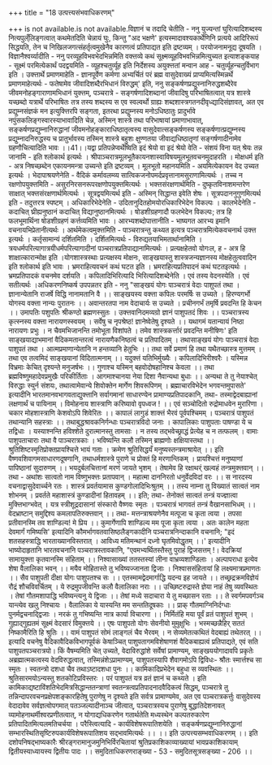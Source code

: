 +++
title = "18 उत्पत्त्यसंभवाधिकरणम्"

+++
is not available.is not available.विज्ञानं च तदादि चेतीति - ननु युज्यन्तां घुरित्यादिशब्दस्य नित्यपुल्ँलिङ्गत्वात् कथमेतदिति चेन्नायं घुः, किन्तु "अद भक्षणे' इत्यस्मादावश्यकार्थेणिनि प्रत्यये आदिरिरूपं सिद्धयति, तेन च निखिलजगत्संहर्तृत्वमुखेनैव कारणत्वं प्रतिपाद्यत इति द्रष्टव्यम् । परयोजनामनूद्य दूषयति । विज्ञानैश्वर्य्यादीति - ननु परव्यूहविभवभेदभिन्नमिति वक्त्तव्ये कथं सूक्ष्मव्यूहविभवभिन्नमित्युच्यत इत्याशङ्कयाह - सूक्ष्मं परमित्येकार्थं पदद्वयमिति - व्यूहश्चतुर्व्यूह इति निर्देशस्य अयुक्त्ततां मन्वान आह - चतुर्व्यूहन्चतुर्विभाग इति । उक्त्तार्थे प्रमाणमाहेति - ज्ञानपूर्वेण कर्मणा अभ्यर्चितं परं ब्रह्म वासुदेवाख्यं प्राप्यमित्यस्मिन्नर्थे प्रमाणमाहेत्यर्थः - फतेषामेव जीवादिशब्दैरभिधानं विरुद्धम्' इति, ननु सङ्कर्षणप्रद्युस्नानिरुद्धशब्दैरेव जीवमनोहङ्गाराणामभिधानं युक्त्तम्, पञ्चरात्रे - सङ्गर्षणादिशब्दानां जीवादिषु परिभाषितत्वात् यत्र शास्त्रे यच्छब्दो यत्रार्थे परिभाषितः तत्र तस्य शब्दस्य स एव स्वल्वर्थो ग्राह्यः शब्दशास्त्रगतनदीवृध्द्यादिसंज्ञावत्, अत एव प्रद्युम्नसंज्ञकं मन इत्युक्त्तिरपि सङ्गता, इतरथा प्रद्युम्नस्य मनोऽधिष्ठातुः प्रादुर्भावे नपुंसकलिङ्गस्वारस्याभावादिति चेन्न, अस्मिन् शास्त्रे तथा परिभाषायां प्रमाणाभावात्, सङ्कर्षणप्रद्युम्नानिरुद्धानां जीवमनोहङ्काराधिष्ठातृत्वस्य वासुदेवात्सङ्कर्षणस्य सङ्कर्षणात्प्रद्युम्नस्य प्रद्युम्नादनिरुद्धस्य च प्रातुर्भावस्य तस्मिन् शास्त्रे बहुशः क्षुण्णतया जीवाद्यधिष्ठातृणां सङ्गर्षणादीनामेव ग्रहणौचित्यादिति भावः ।।41।।यद्वा प्रतिपन्नेप्वर्थेष्विति इदं श्रेयो वा इदं श्रेयो वेति - संशयं विना यत् श्रेयः तन्न जानामि - इति श्लोकार्थ इत्यर्थः । श्रीपाञ्चरात्रमूलभूतैकायनशास्वाविषयमूलभूतवचनमुदाहरति । मोक्षधर्म इति - अत्र निषच्छब्देन एकायनमन्त्रा उच्यन्ते इति द्रष्टव्यम् । मूलभूतो महानयमिति - अयमित्येकायन वेद उच्यत इत्यर्थः । भेदापाश्रयणेनेति - वैदिकं कर्मावलम्व्य सात्विकजनोपमर्दप्रवृत्तानामसुराणामित्यर्थः । तच्च न रक्षणोपयुक्त्तमिति - असुरनिरसनरूपरक्षणोपयुक्त्तमित्यर्थः । भक्त्तसंरक्षणार्थमिति - दुष्कृतविनाशमन्तरेण साक्षात् भक्त्तसंरक्षणार्थमित्यर्थः । सूत्रद्वयमित्यर्थ इति - अस्मिन् सिद्धान्त इवेति शेषः । सूत्रपदाननुगुणमित्यर्थ इति - तदुत्तरत्र स्पष्टम् । अधिकारिभेदेनेति - उदितानुदितहोमयोरधिकारिभेदेन विकल्पः । कालभेदेनेति - कदाचित् घ्रीह्यनुष्ठानं कदाचित् विद्यानुष्ठानमित्यर्थः । षोडशीग्रहणादौ फलभेदेन विकल्पः; तत्र हि फलभूमार्थिना षोडशीग्रहणं कर्त्तव्यमिति भावः । आरभ्यशब्दोपात्तानीति - भाष्यगत आरभ्य इमानि वचनायभिप्रेतानीत्यर्थः । आर्थमेकत्वमुक्त्तमिति - पाञ्चरात्रन्तु कथ्यत इत्यत्र पञ्चरात्रमित्येकवचनार्थ उक्त्त इत्यर्थः । कर्तृसामान्यं दर्शितमिति । दर्शितमित्यर्थः - विरुद्यतयाभिमतार्थानामिति । त्रयधर्मपरित्यागात्रयीधर्मपरित्यागादीनां पञ्चरात्रप्रतिपाद्यानामित्यर्थः । प्रत्यक्षहेतवो योगःल, ह - अत्र हि शाक्षात्कारान्मोक्ष इति ।योगशास्त्रस्थाः प्रत्यक्षस्य मोक्षनः, साङ्खयास्तु शास्त्रजन्यज्ञानस्य मोक्षहेतुत्ववादिन इति श्लोकार्थ इति भावः । भ्रमराहित्यवचनं कथं घटत इति । भ्रमराहित्यप्रतिपादनं कथं घटतइत्यर्थः । भ्रमप्रतिपादकं वचनमेव दर्शयति । कपिलादिभिरित्यादि भिरित्यादिशब्देनेति । एवं तस्य वेदनस्येति । एवं सतीत्यर्थः ।अधिकरणनिष्कर्ष उपपन्नतर इति - ननु "साङ्खयं योगः पाञ्चरात्रं वेदाः पाशुपतं तथा । ज्ञानान्येतानि राजर्षे विद्धि नानामतानि वै ।। साङ्खयस्य वक्त्ता कपिलः परमर्षिः स उच्यते । हिरण्यगर्भो योगस्य वक्त्ता नान्यः पुरातनः ।। अवान्तरतपा नाम वेदाचार्यः स उच्यते । प्रचीनगर्भं तमृर्षि प्रवदन्ति हि केचन ।। उमापतिः पशुपतिः श्रीकण्ठो ब्रह्मणस्सुतः । उक्त्तवानिदमव्यग्रो ज्ञानं पाशुपतदं शिवः ।। पञ्चरात्रस्य कृत्स्नस्य वक्त्ता नारायणस्स्वयम् । सर्वेषु च नृपश्रेष्ठ! ज्ञानेष्वेतेषु दृश्यते ।। यथागमं यतान्यायं निष्ठा नारायणः प्रभुः । न चैवमभिजानन्ति तमोभूता विशांपते । तमेव शास्त्रकर्त्तारं प्रवदन्ति मनीषिणः' इति साङ्खयाद्याभमानां वैदिकमतान्तरत्वं नारायणैकनिष्ठत्वं च प्रतिपादितम् । तथासाङ्खयं योगः पाञ्चरात्रं वेदाः पाशुपतं तथा । आत्मप्रमाणान्येतानि न हन्तव्यानि हेतुभिः ।। तथा सर्वे प्रमाणं हि तथा यथैतच्छास्त्र मुत्तमम् । तथा एव तत्वमिदं साङ्खयानां विदितात्मनाम् ।। यदुक्त्तं यतिभिर्मुख्यैः । कपिलादिभिरीश्वरैः । यस्मिन्न विभ्रमाः केचित् दृश्यन्ते मनुजर्षभः ।। गुणाश्च यस्मिन् बहवोदोषहानिश्च केवला ।। तथा ब्रह्मविष्णुमहादेवप्रमुखैः परिकीर्तिताः । आगमाश्चानया नेया दिशा नैवान्यथा बुधाः ।। अन्यथा ते तु नेयाश्चेत् विरुद्धाः स्युर्न संशयः, तथात्वामेवान्ये शिवोक्तेन मार्गेण शिवरूपिणम् । ब्रह्माचारविभेदेन भगवन्तमुपासते' इत्यादीनि भारतमानवभागवताद्युक्त्तानि सर्वागमानां साधारण्येन प्रामाण्यप्रतिपादकानि, तथा- तस्माद्वेदबाह्यानां लक्षणार्थं च पायिनाम् । विमोहनाय शास्त्राणि करिष्यावो वृपध्वज ! ।। एवं सञ्चोदितो रुद्रोमाधवेन मुरारिणा । चकार मोहशास्त्राणि केशवोऽपि शिवेरितः ।। कापालं लागुडं शाक्त्तं भैरवं पूर्वपश्चिमम् । पञ्चरात्रं पाशुपतं तथान्यानि सहस्त्राः ।। तथाबुद्धश्रावकनिर्गन्धाः पञ्चरात्रविदो जनाः । कापालिकाः पाशुपताः पाषण्डा ये च तद्विधाः । यस्याश्नन्ति हविश्शेते दुरात्मानस्तु तामसाः । न तस्य तद्भवेच्छ्राद्धं प्रेत्येह च न तत्फलम् । वामाः पाशुपताचाराः तथा वै पाञ्चरात्रकाः । भविष्यन्ति कलौ तस्मिन् ब्राह्मणोः क्षक्षियास्तथा ।। श्रुतिशिष्टस्मृतिप्रोक्तप्रायश्चित्ते भायं गताः । क्रमेण श्रुतिसिद्धयँ मनुष्यस्तन्त्रमाश्रायेत् ।। इति वैष्णवशिवागमसाधारणदूषणानि, तथाधर्मशास्त्रे पुराणे च प्रोक्तं हि मरणान्तिकम् । प्रायश्चित्तं मनुष्याणां पापिष्ठानां सुदारुणम् ।। भयदुर्बलचित्तानां मरणं जायते भृशम् । तेषामेव हि रक्षाथर्ं खल्वहं तन्त्रमुक्त्तवान् ।। तथा - अथांशः सात्वतो नाम विष्णुभक्त्तः प्रतापवान् । महात्मा दाननिरतो धनुर्वेदविदां वरः ।। स नारदस्य वचनाद्वासुदेवार्च्चने रतः । शास्त्रं प्रवर्तयामास कुण्डगोलादिभिःश्रुतम् ।। तस्य नाम्ना तु विख्यातं सात्वतं नाम शोभनम् । प्रवर्तते महाशास्त्रं कुण्डादीनां हितावहम् ।। इति; तथा- तेनोक्तं सात्वतं तन्त्रं यज्ज्ञात्वा मुक्त्तिभाग्भवेत् । यत्र स्त्रीशूद्रदासानां संस्कारो वैष्णवः स्मृतः । पञ्चरात्रं भागवतं तन्त्रं वैखानसाभिधम् ।। वेदभ्राष्टान् समुद्दिश्य कमलापतिरुक्त्तवान् ।। तथा- मत्तन्त्राश्रयणेनैव मत्पूजा च कृता त्वया । तपसा प्रतीवानस्मि तव शाण्डिल्य! मे प्रिय ।। कुमार्गेणापि शाण्डिल्य मम पूजा कृता त्वया । अतः कालेन महता देवमार्गं गमिष्यसि' इत्यादिनि कौमर्भागवतवासिष्ठलैङ्गकादीनि पञ्चरात्रनिन्दाकानि वचनानि; "इदं शतसहस्त्राद्धि भारताख्यानविस्तरात् । आविध्य मतिमन्थानं दध्नो घृतमिवोद्धृतम् ।।' इत्यादीनि भाष्योदाहृतानि भारतवचनानि पञ्चरात्रस्तावकानि, "एवमभ्यर्थितस्तैस्तु पुराहं द्विजसत्तम् !। वेदक्रियां सामायुक्त्ता कृतवानस्मि संहिताम् ।। निश्वासाख्यां ततस्तस्यां लीना वाभ्रव्यशाण्डिलाः । अल्पापराधा इत्येव शेषा वैलालिका भवन् ।। मयैव मोहितास्ते तु भविष्यज्जानता द्विजाः । निश्वाससंहितायां हि लक्ष्यमात्रप्रमाणतः ।। सैव पाशुपती दीक्षा योगः पाशुपतश्च सः ।। एतस्मामद्वेदमार्गाद्धि यदन्य इह जायते ।। तच्छ्रद्रक्रमविज्ञेयं रौद्रं शौचविवर्चितम् । ये रुद्रमुपजीवन्ति कलौ वैलालिका नराः ।। उच्छिष्टरुद्रास्ते ज्ञेया नाहं तेषु व्यवस्थितः । तेषां गौतमशापाद्धि भविष्यन्त्यनु ये द्विजाः ।। तेषां मध्ये सदाचारा ये तु मच्छासन रताः ।। ते स्वर्गमपवर्गञ्च यान्त्येव खलु निश्चायः । वैलालिका ये यास्यन्ति मम सन्ततिदूषकाः ।। प्राक् गौतमाग्निनिर्दग्धाः पुनर्मद्वचनाद्द्विजाः । नरकं तु गभिष्यन्ति नात्र कार्या विचारणा ।। निर्मितंहि मया पूर्वं व्रतं पाशुपतं शुभम् । गुह्याद्गुह्यतमं सूक्ष्मं वेदसारं विमुक्त्तये ।। एषः पाशुपतो योगः सेवनीयो मुमुक्षुभिः । भस्मच्छन्नैहिर् सततं निष्कामैरिति हि श्रुतिः ।। वामं पाशुपतं सोमं लाङ्गलं चैव भैरवम् । न सेव्यमेतत्कथितं वेदबाह्यं तथेतरत् ।। इत्यादि वचनेषु वैदिकावैदिकविभागपूर्वकं केषाञ्चित् पाशुपतागमविशेषाणशं वैदिकबाह्यत्वं प्रतिपाद्यते, एवं सति पाशुपतपञ्चरात्रयो। किं वैषम्यमिति चेत् उच्यते, वेदाविरुद्धांशे सर्वेषां प्रामाण्यम्, साङ्खययोगादावपि प्रकृतेः अब्रह्मात्मकत्वस्य वेदविरुद्धत्वात्, तस्मिन्नंशेऽप्रामाण्यम्, पाशुपतस्यापि शैवागमोऽपि द्विविधः- श्रौतः स्मार्त्तश्च सा स्मृतः । स्वतन्त्रो दशधा चैव तथाऽष्टादशधा पुनः ।। कामिकादिप्रभेदेन बहुधा स व्यवस्थितः ।। श्रुतिसारमयोऽन्यस्तु शतकोटिप्रविस्तरः । परं पाशुपतं यत्र व्रतं ज्ञानं च कथ्यते । इति कामिकाद्यष्टाविंशतिभेदमित्रसिद्धान्ततन्त्राणां स्वतन्त्रत्वप्रतिपादनादवैदिकत्वं सिद्धम्, पञ्चरात्रे तु तन्निन्दापरवचनप्रक्षेपशङ्कारहितेषु पुराणेषु न दृश्यते इति सर्वत्र प्रामाण्यमेव, अत एव पञ्चरात्रकर्त्तुः वासुदेवस्य वेदादावेव सर्वज्ञत्वोपगमात् पतञ्जल्यादीनाञ्च जीत्वात्, पञ्चरात्रस्यच पुराणेषु बुद्धातिदेशनावत् व्यामोहनाथर्मीश्वरप्रणीतत्वात्, न योगाद्यधिकरणेन गतार्थतेति मध्यस्थेन कल्पतरुकारेण प्रतिपादितमित्यलमतिचर्चया । परैस्त्वित्यादि - कार्यविशेषरूपातिशयेति । सङ्कर्षणप्रद्युम्नानिरुद्धानां सम्भारस्थितिसृष्टिरुपकार्यविशेषरूपातिशय सद्भावमित्यर्थः ।। ।। इति उत्पत्त्यसम्भवाधिकरणम् ।। इति दशोपनिषद्भाष्यकारैः श्रीरङ्गरामानुजमुनिभिर्विरचितायां श्रुतिप्रकाशिकाव्याख्यायां भावप्रकाशिकायाम् द्वितीयस्याध्यायस्य द्वितीयः पादः ।। समुदिताधिकरणराङ्ख्या - 53 - समुदितसूत्रसङ्ख्या - 206 ।।